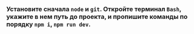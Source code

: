 ### Установите сначала `node` и `git`. Откройте терминал `Bash`, укажите в нем путь до проекта, и пропишите команды по порядку `npm i`, `npm run dev`.
